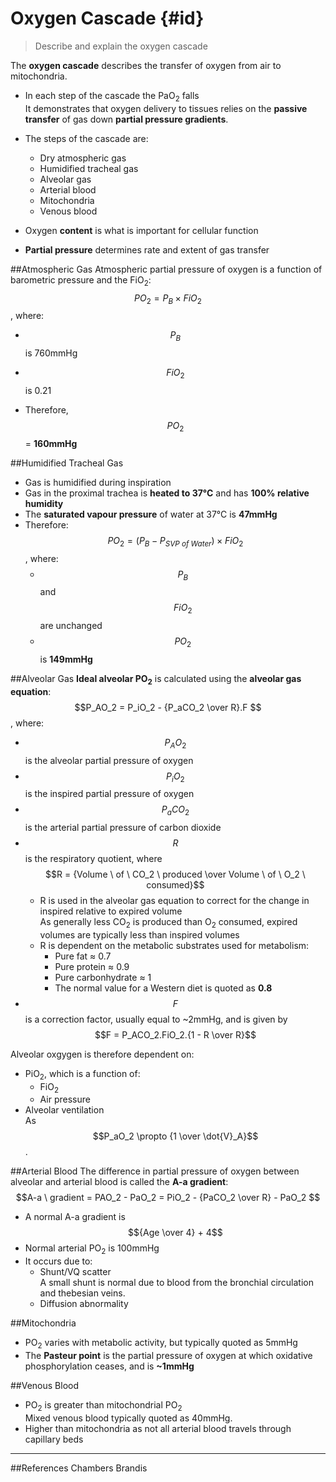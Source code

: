 # Oxygen Cascade {#id}
> Describe and explain the oxygen cascade

The **oxygen cascade** describes the transfer of oxygen from air to mitochondria.
* In each step of the cascade the PaO<sub>2</sub> falls  
It demonstrates that oxygen delivery to tissues relies on the **passive transfer** of gas down **partial pressure gradients**.
* The steps of the cascade are:
  * Dry atmospheric gas
  * Humidified tracheal gas
  * Alveolar gas
  * Arterial blood
  * Mitochondria
  * Venous blood
  

* Oxygen **content** is what is important for cellular function
* **Partial pressure** determines rate and extent of gas transfer

##Atmospheric Gas
Atmospheric partial pressure of oxygen is a function of barometric pressure and the FiO<sub>2</sub>:  
$$PO_2 = P_B \times FiO_2$$, where:
* $$P_B$$ is 760mmHg
* $$FiO_2$$ is 0.21

* Therefore, $$PO_2$$ = **160mmHg**

##Humidified Tracheal Gas
* Gas is humidified during inspiration
* Gas in the proximal trachea is **heated to 37°C** and has **100% relative humidity**
* The **saturated vapour pressure** of water at 37°C is **47mmHg**
* Therefore:  
$$PO_2 = (P_B - P_{SVP \ of \ Water}) \times FiO_2$$, where:
  * $$P_B$$ and $$FiO_2$$ are unchanged
  * $$PO_2$$ is **149mmHg**


##Alveolar Gas
**Ideal alveolar PO<sub>2</sub>** is calculated using the **alveolar gas equation**:  
$$P_AO_2 = P_iO_2 - {P_aCO_2 \over R}.F $$, where:
  * $$P_AO_2$$ is the alveolar partial pressure of oxygen
  * $$P_iO_2$$ is the inspired partial pressure of oxygen
  * $$P_aCO_2$$ is the arterial partial pressure of carbon dioxide
  * $$R$$ is the respiratory quotient, where $$R = {Volume \ of \ CO_2 \ produced \over Volume \ of \ O_2 \ consumed}$$
    * R is used in the alveolar gas equation to correct for the change in inspired relative to expired volume  
    As generally less CO<sub>2</sub> is produced than O<sub>2</sub> consumed, expired volumes are typically less than inspired volumes
    * R is dependent on the metabolic substrates used for metabolism: 
      * Pure fat ≈ 0.7
      * Pure protein ≈ 0.9
      * Pure carbonhydrate ≈ 1
      * The normal value for a Western diet is quoted as **0.8**
  * $$F$$ is a correction factor, usually equal to ~2mmHg, and is given by $$F = P_ACO_2.FiO_2.{1 - R \over R}$$

Alveolar oxgygen is therefore dependent on:
  * PiO<sub>2</sub>, which is a function of:
    * FiO<sub>2</sub>
    * Air pressure
  * Alveolar ventilation  
  As $$P_aO_2 \propto {1 \over \dot{V}_A}$$.

##Arterial Blood
The difference in partial pressure of oxygen between alveolar and arterial blood is called the **A-a gradient**:
$$A-a \ gradient = PAO_2 - PaO_2 = PiO_2 - {PaCO_2 \over R}  - PaO_2 $$
  * A normal A-a gradient is $${Age \over 4} + 4$$  
  * Normal arterial PO<sub>2</sub> is 100mmHg
  * It occurs due to:
    * Shunt/VQ scatter  
    A small shunt is normal due to blood from the bronchial circulation and thebesian veins.
    * Diffusion abnormality
 
##Mitochondria
* PO<sub>2</sub> varies with metabolic activity, but typically quoted as 5mmHg
* The **Pasteur point** is the partial pressure of oxygen at which oxidative phosphorylation ceases, and is **~1mmHg**

##Venous Blood
* PO<sub>2</sub> is greater than mitochondrial PO<sub>2</sub>  
Mixed venous blood typically quoted as 40mmHg.
* Higher than mitochondria as not all arterial blood travels through capillary beds

---
##References
Chambers
Brandis